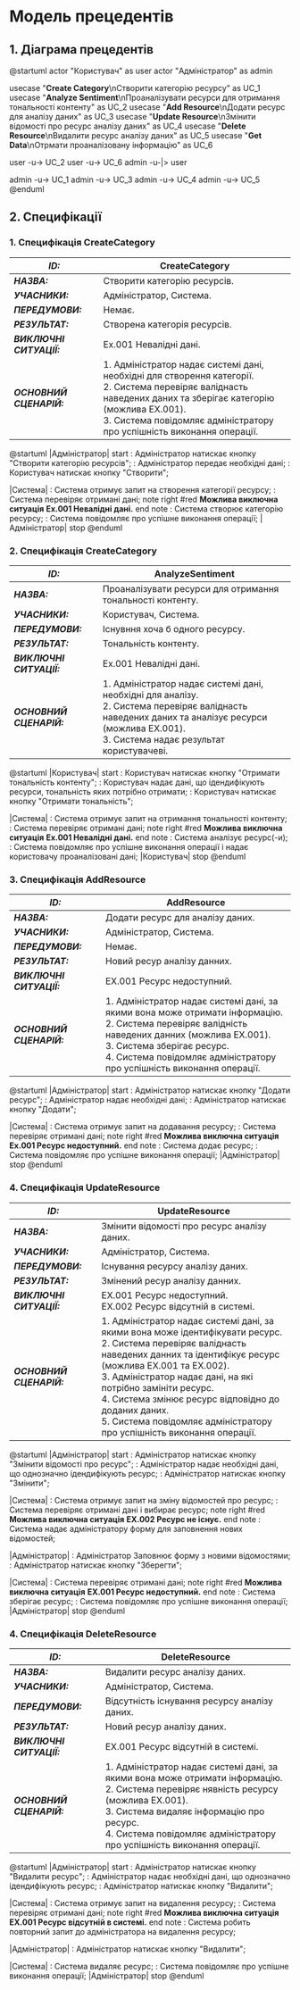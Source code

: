# Модель прецедентів

## 1. Діаграма прецедентів

@startuml
actor "Користувач" as user
actor "Адміністратор" as admin

usecase "<b>Create Category</b>\nСтворити категорію ресурсу" as UC_1
usecase "<b>Analyze Sentiment</b>\nПроаналізувати ресурси для отримання тональності контенту" as UC_2
usecase "<b>Add Resource</b>\nДодати ресурс для аналізу даних" as UC_3
usecase "<b>Update Resource</b>\nЗмінити відомості про ресурс аналізу даних" as UC_4
usecase "<b>Delete Resource</b>\nВидалити ресурс аналізу даних" as UC_5
usecase "<b>Get Data</b>\nОтрмати проаналізовану інформацію" as UC_6

user -u-> UC_2
user -u-> UC_6
admin -u-|> user

admin -u-> UC_1
admin -u-> UC_3
admin -u-> UC_4
admin -u-> UC_5
@enduml

## 2. Специфікації

### 1. Специфікація CreateCategory

| **_ID:_**                | CreateCategory                                                                                                                                                                                                                                      |
| ------------------------ | --------------------------------------------------------------------------------------------------------------------------------------------------------------------------------------------------------------------------------------------------- |
| **_НАЗВА:_**             | Створити категорію ресурсів.                                                                                                                                                                                                                        |
| **_УЧАСНИКИ:_**          | Адміністратор, Система.                                                                                                                                                                                                                             |
| **_ПЕРЕДУМОВИ:_**        | Немає.                                                                                                                                                                                                                                              |
| **_РЕЗУЛЬТАТ:_**         | Створена категорія ресурсів.                                                                                                                                                                                                                        |
| **_ВИКЛЮЧНІ СИТУАЦІЇ:_** | Ex.001 Невалідні дані.                                                                                                                                                                                                                              |
| **_ОСНОВНИЙ СЦЕНАРІЙ:_** | 1. Адміністратор надає системі дані, необхідні для створення категорії. <br/> 2. Система перевіряє валіднасть наведених даних та зберігає категорію (можлива EX.001). <br/> 3. Система повідомляє адміністратору про успішність виконання операції. |

@startuml
|Адміністратор|
start
: Адміністратор натискає кнопку "Створити категорію ресурсів";
: Адміністратор передає необхідні дані;
: Користувач натискає кнопку "Створити";

|Система|
: Система отримує запит на створення категорії ресурсу;
: Система перевіряє отримані дані;
note right #red
<b>Можлива виключна ситуація</b>
<b>Ex.001 Невалідні дані.</b>
end note
: Система створює категорію ресурсу;
: Система повідомляє про успішне виконання операції;
|Адміністратор|
stop
@enduml

### 2. Специфікація CreateCategory

| **_ID:_**                | AnalyzeSentiment                                                                                                                                                                                        |
| ------------------------ | ------------------------------------------------------------------------------------------------------------------------------------------------------------------------------------------------------- |
| **_НАЗВА:_**             | Проаналізувати ресурси для отримання тональності контенту.                                                                                                                                              |
| **_УЧАСНИКИ:_**          | Користувач, Система.                                                                                                                                                                                    |
| **_ПЕРЕДУМОВИ:_**        | Існувння хоча б одного ресурсу.                                                                                                                                                                         |
| **_РЕЗУЛЬТАТ:_**         | Тональність контенту.                                                                                                                                                                                   |
| **_ВИКЛЮЧНІ СИТУАЦІЇ:_** | Ex.001 Невалідні дані.                                                                                                                                                                                  |
| **_ОСНОВНИЙ СЦЕНАРІЙ:_** | 1. Адміністратор надає системі дані, необхідні для аналізу. <br/> 2. Система перевіряє валіднасть наведених даних та аналізує ресурси (можлива EX.001). <br/> 3. Система надає результат користувачеві. |

@startuml
|Користувач|
start
: Користувач натискає кнопку "Отримати тональність контенту";
: Користувач надає дані, що ідендифікують ресурси, тональність яких потрібно отримати;
: Користувач натискає кнопку "Отримати тональність";

|Система|
: Система отримує запит на отримання тональності контенту;
: Система перевіряє отримані дані;
note right #red
<b>Можлива виключна ситуація</b>
<b>Ex.001 Невалідні дані.</b>
end note
: Система аналізує ресурс(-и);
: Система повідомляє про успішне виконання операції і надає користовачу проаналізовані дані;
|Користувач|
stop
@enduml

### 3. Специфікація AddResource

| **_ID:_**                | AddResource                                                                                                                                                                                                                                                           |
| ------------------------ | --------------------------------------------------------------------------------------------------------------------------------------------------------------------------------------------------------------------------------------------------------------------- |
| **_НАЗВА:_**             | Додати ресурс для аналізу даних.                                                                                                                                                                                                                                      |
| **_УЧАСНИКИ:_**          | Адміністратор, Система.                                                                                                                                                                                                                                               |
| **_ПЕРЕДУМОВИ:_**        | Немає.                                                                                                                                                                                                                                                                |
| **_РЕЗУЛЬТАТ:_**         | Новий ресур аналізу данних.                                                                                                                                                                                                                                           |
| **_ВИКЛЮЧНІ СИТУАЦІЇ:_** | EX.001 Ресурс недоступний.                                                                                                                                                                                                                                            |
| **_ОСНОВНИЙ СЦЕНАРІЙ:_** | 1. Адміністратор надає системі дані, за якими вона може отримати інформацію. <br/> 2. Система перевіряє валідність наведених данних (можлива EX.001). <br/> 3. Система зберігає ресурс. <br/> 4. Система повідомляє адміністратору про успішність виконання операції. |

@startuml
|Адміністратор|
start
: Адміністратор натискає кнопку "Додати ресурс";
: Адміністратор надає необхідні дані;
: Адміністратор натискає кнопку "Додати";

|Система|
: Система отримує запит на додавання ресурсу;
: Система перевіряє отримані дані;
note right #red
<b>Можлива виключна ситуація</b>
<b>Ex.001 Ресурс недоступний.</b>
end note
: Система додає ресурс;
: Система повідомляє про успішне виконання операції;
|Адміністратор|
stop
@enduml

### 4. Специфікація UpdateResource

| **_ID:_**                | UpdateResource                                                                                                                                                                                                                                                                                                                                                                                        |
| ------------------------ | ----------------------------------------------------------------------------------------------------------------------------------------------------------------------------------------------------------------------------------------------------------------------------------------------------------------------------------------------------------------------------------------------------- |
| **_НАЗВА:_**             | Змінити відомості про ресурс аналізу даних.                                                                                                                                                                                                                                                                                                                                                           |
| **_УЧАСНИКИ:_**          | Адміністратор, Система.                                                                                                                                                                                                                                                                                                                                                                               |
| **_ПЕРЕДУМОВИ:_**        | Існування ресурсу аналізу даних.                                                                                                                                                                                                                                                                                                                                                                      |
| **_РЕЗУЛЬТАТ:_**         | Змінений ресур аналізу данних.                                                                                                                                                                                                                                                                                                                                                                        |
| **_ВИКЛЮЧНІ СИТУАЦІЇ:_** | EX.001 Ресурс недоступний. <br/> EX.002 Ресурс відсутній в системі.                                                                                                                                                                                                                                                                                                                                              |
| **_ОСНОВНИЙ СЦЕНАРІЙ:_** | 1. Адміністратор надає системі дані, за якими вона може ідентифікувати ресурс. <br/> 2. Система перевіряє валіднасть наведених данних та ідентифікує ресурс (можлива EX.001 та EX.002). <br/> 3. Адміністратор надає дані, на які потрібно замініти ресурс. <br/> 4. Система змінює ресурс відповідно до доданих даних. <br/> 5. Система повідомляє адміністратору про успішність виконання операції. |

@startuml
|Адміністратор|
start
: Адміністратор натискає кнопку "Змінити відомості про ресурс";
: Адміністратор надає необхідні дані, що однозначно ідендифікують ресурс;
: Адміністратор натискає кнопку "Змінити";

|Система|
: Система отримує запит на зміну відомостей про ресурс;
: Система перевіряє отримані дані і вибирає ресурс;
note right #red
<b>Можлива виключна ситуація</b>
<b>EX.002 Ресурс не існує.</b>
end note
: Система надає адміністратору форму для заповнення нових відомостей;

|Адміністратор|
: Адміністратор Заповнює форму з новими відомостями;
: Адміністратор натискає кнопку "Зберегти";

|Система|
: Система перевіряє отримані дані;
note right #red
<b>Можлива виключна ситуація</b>
<b>EX.001 Ресурс недоступний.</b>
end note
: Система зберігає ресурс;
: Система повідомляє про успішне виконання операції;
|Адміністратор|
stop
@enduml

### 4. Специфікація DeleteResource

| **_ID:_**                | DeleteResource                                                                                                                                                                                                                                                           |
| ------------------------ | ------------------------------------------------------------------------------------------------------------------------------------------------------------------------------------------------------------------------------------------------------------------------ |
| **_НАЗВА:_**             | Видалити ресурс аналізу даних.                                                                                                                                                                                                                                           |
| **_УЧАСНИКИ:_**          | Адміністратор, Система.                                                                                                                                                                                                                                                  |
| **_ПЕРЕДУМОВИ:_**        | Відсутність існування ресурсу аналізу даних.                                                                                                                                                                                                                             |
| **_РЕЗУЛЬТАТ:_**         | Новий ресур аналізу даних.                                                                                                                                                                                                                                               |
| **_ВИКЛЮЧНІ СИТУАЦІЇ:_** | EX.001 Ресурс відсутній в системі.                                                                                                                                                                                                                                       |
| **_ОСНОВНИЙ СЦЕНАРІЙ:_** | 1. Адміністратор надає системі дані, за якими вона може отримати інформацію. <br/> 2. Система перевіряє нявність ресурсу (можлива EX.001). <br/> 3. Система видаляє інформацію про ресурс. <br/> 4. Система повідомляє адміністратору про успішність виконання операції. |

@startuml
|Адміністратор|
start
: Адміністратор натискає кнопку "Видалити ресурс";
: Адміністратор надає необхідні дані, що однозначно ідендифікують ресурс;
: Адміністратор натискає кнопку "Видалити";

|Система|
: Система отримує запит на видалення ресурсу;
: Система перевіряє отримані дані;
note right #red
<b>Можлива виключна ситуація</b>
<b>EX.001 Ресурс відсутній в системі.</b>
end note
: Система робить повторний запит до адміністратора на видалення ресурсу;

|Адміністратор|
: Адміністратор натискає кнопку "Видалити";

|Система|
: Система видаляє ресурс;
: Система повідомляє про успішне виконання операції;
|Адміністратор|
stop
@enduml
